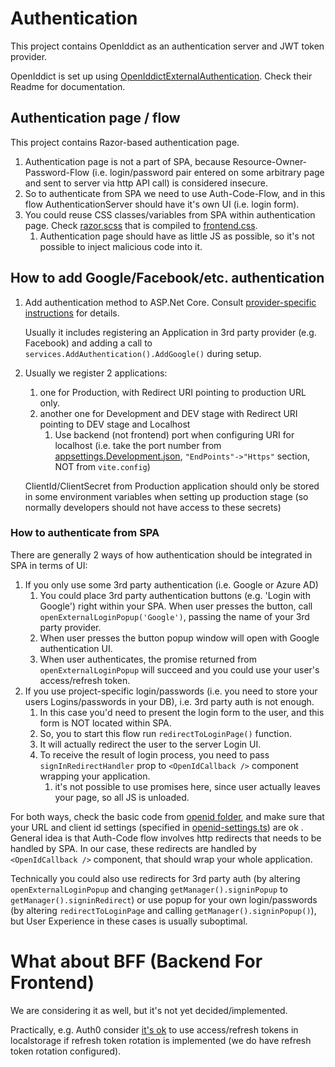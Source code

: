 # Authentication
This project contains OpenIddict as an authentication server and JWT token provider.

OpenIddict is set up using [OpenIddictExternalAuthentication](https://github.com/Shaddix/OpenIddictExternalAuthentication). Check their Readme for documentation.

## Authentication page / flow
This project contains Razor-based authentication page.
1. Authentication page is not a part of SPA, because Resource-Owner-Password-Flow (i.e. login/password pair entered on some arbitrary page and sent to server via http API call) is considered insecure.
2. So to authenticate from SPA we need to use Auth-Code-Flow, and in this flow AuthenticationServer should have it's own UI (i.e. login form).
3. You could reuse CSS classes/variables from SPA within authentication page. Check [razor.scss](frontend/src/razor.scss) that is compiled to [frontend.css](webapi/src/MccSoft.TemplateApp.App/wwwroot/css/frontend.css).
    1. Authentication page should have as little JS as possible, so it's not possible to inject malicious code into it.

## How to add Google/Facebook/etc. authentication
1. Add authentication method to ASP.Net Core. Consult [provider-specific instructions](docs.microsoft.com/en-us/aspnet/core/security/authentication/social/facebook-logins) for details.

    Usually it includes registering an Application in 3rd party provider (e.g. Facebook) and adding a call to `services.AddAuthentication().AddGoogle()` during setup.
2. Usually we register 2 applications:
   1. one for Production, with Redirect URI pointing to production URL only.
   2. another one for Development and DEV stage with Redirect URI pointing to DEV stage and Localhost
      1. Use backend (not frontend) port when configuring URI for localhost (i.e. take the port number from [appsettings.Development.json](../webapi/src/MccSoft.TemplateApp.App/appsettings.Development.json), `"EndPoints"->"Https"` section, NOT from `vite.config`)

   ClientId/ClientSecret from Production application should only be stored in some environment variables when setting up production stage (so normally developers should not have access to these secrets)

### How to authenticate from SPA
There are generally 2 ways of how authentication should be integrated in SPA in terms of UI:
1. If you only use some 3rd party authentication (i.e. Google or Azure AD)
   1. You could place 3rd party authentication buttons (e.g. 'Login with Google') right within your SPA. When user presses the button, call `openExternalLoginPopup('Google')`, passing the name of your 3rd party provider.
   2. When user presses the button popup window will open with Google authentication UI.
   3. When user authenticates, the promise returned from `openExternalLoginPopup` will succeed and you could use your user's access/refresh token.
2. If you use project-specific login/passwords (i.e. you need to store your users Logins/passwords in your DB), i.e. 3rd party auth is not enough.
   1. In this case you'd need to present the login form to the user, and this form is NOT located within SPA.
   2. So, you to start this flow run `redirectToLoginPage()` function.
   3. It will actually redirect the user to the server Login UI.
   4. To receive the result of login process, you need to pass `signInRedirectHandler` prop to `<OpenIdCallback />` component wrapping your application.
      1. it's not possible to use promises here, since user actually leaves your page, so all JS is unloaded.

For both ways, check the basic code from [openid folder](frontend/src/pages/unauthorized/openid), and make sure that your URL and client id settings (specified in [openid-settings.ts](frontend/src/pages/unauthorized/openid/openid-settings.ts)) are ok .
General idea is that Auth-Code flow involves http redirects that needs to be handled by SPA. In our case, these redirects are handled by `<OpenIdCallback />` component, that should wrap your whole application.

Technically you could also use redirects for 3rd party auth (by altering `openExternalLoginPopup` and changing `getManager().signinPopup` to `getManager().signinRedirect`) or use popup for your own login/passwords (by altering `redirectToLoginPage` and calling `getManager().signinPopup()`), but User Experience in these cases is usually suboptimal.

# What about BFF (Backend For Frontend)
We are considering it as well, but it's not yet decided/implemented.

Practically, e.g. Auth0 consider [it's ok](https://community.auth0.com/t/can-i-save-refresh-token-into-localstorage-if-refresh-token-rotation-is-enabled/46761/3) to use access/refresh tokens in localstorage if refresh token rotation is implemented (we do have refresh token rotation configured).
